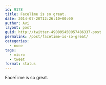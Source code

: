 ```yaml
---
id: 9178
title: FaceTime is so great.
date: 2014-07-20T12:26:10+00:00
author: Avi
layout: post
guid: http://twitter-490895450057486337-post
permalink: /post/facetime-is-so-great/
categories:
  - none
tags:
  - micro
  - tweet
format: status
---
```

FaceTime is so great.